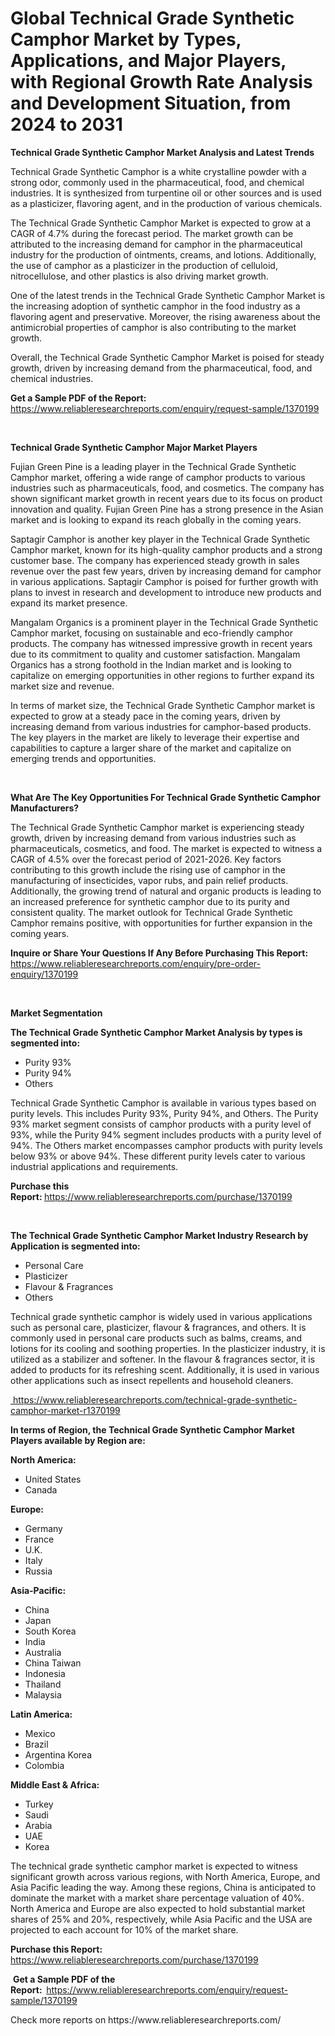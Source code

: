<p><h1>Global Technical Grade Synthetic Camphor Market by Types, Applications, and Major Players, with Regional Growth Rate Analysis and Development Situation, from 2024 to 2031</h1></p><p><strong>Technical Grade Synthetic Camphor Market Analysis and Latest Trends</strong></p>
<p><p>Technical Grade Synthetic Camphor is a white crystalline powder with a strong odor, commonly used in the pharmaceutical, food, and chemical industries. It is synthesized from turpentine oil or other sources and is used as a plasticizer, flavoring agent, and in the production of various chemicals.</p><p>The Technical Grade Synthetic Camphor Market is expected to grow at a CAGR of 4.7% during the forecast period. The market growth can be attributed to the increasing demand for camphor in the pharmaceutical industry for the production of ointments, creams, and lotions. Additionally, the use of camphor as a plasticizer in the production of celluloid, nitrocellulose, and other plastics is also driving market growth.</p><p>One of the latest trends in the Technical Grade Synthetic Camphor Market is the increasing adoption of synthetic camphor in the food industry as a flavoring agent and preservative. Moreover, the rising awareness about the antimicrobial properties of camphor is also contributing to the market growth.</p><p>Overall, the Technical Grade Synthetic Camphor Market is poised for steady growth, driven by increasing demand from the pharmaceutical, food, and chemical industries.</p></p>
<p><strong>Get a Sample PDF of the Report:&nbsp;</strong> <a href="https://www.reliableresearchreports.com/enquiry/request-sample/1370199">https://www.reliableresearchreports.com/enquiry/request-sample/1370199</a></p>
<p>&nbsp;</p>
<p><strong>Technical Grade Synthetic Camphor Major Market Players</strong></p>
<p><p>Fujian Green Pine is a leading player in the Technical Grade Synthetic Camphor market, offering a wide range of camphor products to various industries such as pharmaceuticals, food, and cosmetics. The company has shown significant market growth in recent years due to its focus on product innovation and quality. Fujian Green Pine has a strong presence in the Asian market and is looking to expand its reach globally in the coming years.</p><p>Saptagir Camphor is another key player in the Technical Grade Synthetic Camphor market, known for its high-quality camphor products and a strong customer base. The company has experienced steady growth in sales revenue over the past few years, driven by increasing demand for camphor in various applications. Saptagir Camphor is poised for further growth with plans to invest in research and development to introduce new products and expand its market presence.</p><p>Mangalam Organics is a prominent player in the Technical Grade Synthetic Camphor market, focusing on sustainable and eco-friendly camphor products. The company has witnessed impressive growth in recent years due to its commitment to quality and customer satisfaction. Mangalam Organics has a strong foothold in the Indian market and is looking to capitalize on emerging opportunities in other regions to further expand its market size and revenue.</p><p>In terms of market size, the Technical Grade Synthetic Camphor market is expected to grow at a steady pace in the coming years, driven by increasing demand from various industries for camphor-based products. The key players in the market are likely to leverage their expertise and capabilities to capture a larger share of the market and capitalize on emerging trends and opportunities.</p></p>
<p>&nbsp;</p>
<p><strong>What Are The Key Opportunities For Technical Grade Synthetic Camphor Manufacturers?</strong></p>
<p><p>The Technical Grade Synthetic Camphor market is experiencing steady growth, driven by increasing demand from various industries such as pharmaceuticals, cosmetics, and food. The market is expected to witness a CAGR of 4.5% over the forecast period of 2021-2026. Key factors contributing to this growth include the rising use of camphor in the manufacturing of insecticides, vapor rubs, and pain relief products. Additionally, the growing trend of natural and organic products is leading to an increased preference for synthetic camphor due to its purity and consistent quality. The market outlook for Technical Grade Synthetic Camphor remains positive, with opportunities for further expansion in the coming years.</p></p>
<p><strong>Inquire or Share Your Questions If Any Before Purchasing This Report:</strong> <a href="https://www.reliableresearchreports.com/enquiry/pre-order-enquiry/1370199">https://www.reliableresearchreports.com/enquiry/pre-order-enquiry/1370199</a></p>
<p>&nbsp;</p>
<p><strong>Market Segmentation</strong></p>
<p><strong>The Technical Grade Synthetic Camphor Market Analysis by types is segmented into:</strong></p>
<p><ul><li>Purity 93%</li><li>Purity 94%</li><li>Others</li></ul></p>
<p><p>Technical Grade Synthetic Camphor is available in various types based on purity levels. This includes Purity 93%, Purity 94%, and Others. The Purity 93% market segment consists of camphor products with a purity level of 93%, while the Purity 94% segment includes products with a purity level of 94%. The Others market encompasses camphor products with purity levels below 93% or above 94%. These different purity levels cater to various industrial applications and requirements.</p></p>
<p><strong>Purchase this Report:&nbsp;</strong><a href="https://www.reliableresearchreports.com/purchase/1370199">https://www.reliableresearchreports.com/purchase/1370199</a></p>
<p>&nbsp;</p>
<p><strong>The Technical Grade Synthetic Camphor Market Industry Research by Application is segmented into:</strong></p>
<p><ul><li>Personal Care</li><li>Plasticizer</li><li>Flavour & Fragrances</li><li>Others</li></ul></p>
<p><p>Technical grade synthetic camphor is widely used in various applications such as personal care, plasticizer, flavour & fragrances, and others. It is commonly used in personal care products such as balms, creams, and lotions for its cooling and soothing properties. In the plasticizer industry, it is utilized as a stabilizer and softener. In the flavour & fragrances sector, it is added to products for its refreshing scent. Additionally, it is used in various other applications such as insect repellents and household cleaners.</p></p>
<p><a href="https://www.reliableresearchreports.com/technical-grade-synthetic-camphor-market-r1370199">&nbsp;https://www.reliableresearchreports.com/technical-grade-synthetic-camphor-market-r1370199</a></p>
<p><strong>In terms of Region, the Technical Grade Synthetic Camphor Market Players available by Region are:</strong></p>
<p>
    <p> <strong> North America: </strong>
        <ul>
            <li>United States</li>
            <li>Canada</li>
        </ul>
        </p> 
    <p> <strong> Europe: </strong>
        <ul>
            <li>Germany</li>
            <li>France</li>
            <li>U.K.</li>
            <li>Italy</li>
            <li>Russia</li>
        </ul>
        </p> 
    <p> <strong> Asia-Pacific: </strong>
        <ul>
            <li>China</li>
            <li>Japan</li>
            <li>South Korea</li>
            <li>India</li>
            <li>Australia</li>
            <li>China Taiwan</li>
            <li>Indonesia</li>
            <li>Thailand</li>
            <li>Malaysia</li>
        </ul>
        </p> 
    <p> <strong> Latin America: </strong>
        <ul>
            <li>Mexico</li>
            <li>Brazil</li>
            <li>Argentina Korea</li>
            <li>Colombia</li>
        </ul>
        </p> 
    <p> <strong> Middle East & Africa: </strong>
        <ul>
            <li>Turkey</li>
            <li>Saudi</li>
            <li>Arabia</li>
            <li>UAE</li>
            <li>Korea</li>
        </ul>
    </p>
    </p>
<p><p>The technical grade synthetic camphor market is expected to witness significant growth across various regions, with North America, Europe, and Asia Pacific leading the way. Among these regions, China is anticipated to dominate the market with a market share percentage valuation of 40%. North America and Europe are also expected to hold substantial market shares of 25% and 20%, respectively, while Asia Pacific and the USA are projected to each account for 10% of the market share.</p></p>
<p><strong>Purchase this Report: </strong><a href="https://www.reliableresearchreports.com/purchase/1370199">https://www.reliableresearchreports.com/purchase/1370199</a></p>
<p>&nbsp;<strong>Get a Sample PDF of the Report:&nbsp;&nbsp;</strong><a href="https://www.reliableresearchreports.com/enquiry/request-sample/1370199">https://www.reliableresearchreports.com/enquiry/request-sample/1370199</a></p>
<p><strong></strong></p>
<p>Check more reports on https://www.reliableresearchreports.com/</p>